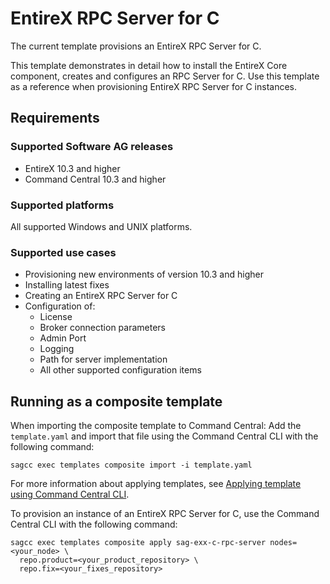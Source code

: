 <!-- Copyright 2018 Software AG, Darmstadt, Germany and/or its licensors

   SPDX-License-Identifier: Apache-2.0

    Licensed under the Apache License, Version 2.0 (the "License");
    you may not use this file except in compliance with the License.
    You may obtain a copy of the License at

        http://www.apache.org/licenses/LICENSE-2.0

    Unless required by applicable law or agreed to in writing, software
    distributed under the License is distributed on an "AS IS" BASIS,
     WITHOUT WARRANTIES OR CONDITIONS OF ANY KIND, either express or implied.
     See the License for the specific language governing permissions and

     limitations under the License.                                                  

-->

# EntireX RPC Server for C

The current template provisions an EntireX RPC Server for C.

This template demonstrates in detail how to install the EntireX Core component, creates and configures an RPC Server for C. Use this template as a reference when provisioning EntireX RPC Server for C instances.

## Requirements

### Supported Software AG releases

* EntireX 10.3 and higher
* Command Central 10.3 and higher

### Supported platforms

All supported Windows and UNIX platforms.

### Supported use cases

* Provisioning new environments of version 10.3 and higher
* Installing latest fixes
* Creating an EntireX RPC Server for C
* Configuration of:
  * License
  * Broker connection parameters
  * Admin Port
  * Logging
  * Path for server implementation
  * All other supported configuration items

## Running as a composite template

When importing the composite template to Command Central:
Add the `template.yaml` and import that file using the Command Central CLI with the following command:

```
sagcc exec templates composite import -i template.yaml
```

For more information about applying templates, see [Applying template using Command Central CLI](https://github.com/SoftwareAG/sagdevops-templates/wiki/Using-default-templates#applying-template-using-command-central-cli).

To provision an instance of an EntireX RPC Server for C, use the Command Central CLI with the following command:

```
sagcc exec templates composite apply sag-exx-c-rpc-server nodes=<your_node> \
  repo.product=<your_product_repository> \
  repo.fix=<your_fixes_repository>
```
